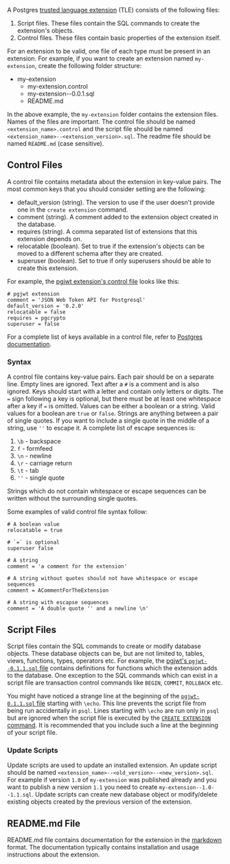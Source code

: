 A Postgres [trusted language extension](https://github.com/aws/pg_tle) (TLE) consists of the following files:

1. Script files. These files contain the SQL commands to create the extension's objects.
2. Control files. These files contain basic properties of the extension itself.

For an extension to be valid, one file of each type must be present in an extension. For example, if you want to create an extension named `my-extension`, create the following folder structure:

- my-extension
    - my-extension.control
    - my-extension--0.0.1.sql
    - README.md

In the above example, the `my-extension` folder contains the extension files. Names of the files are important. The control file should be named `<extension_name>.control` and the script file should be named `<extension_name>--<extension_version>.sql`. The readme file should be named `README.md` (case sensitive).

## Control Files

A control file contains metadata about the extension in key-value pairs. The most common keys that you should consider setting are the following:

- default_version (string). The version to use if the user doesn't provide one in the `create extension` command.
- comment (string). A comment added to the extension object created in the database.
- requires (string). A comma separated list of extensions that this extension depends on.
- relocatable (boolean). Set to true if the extension's objects can be moved to a different schema after they are created.
- superuser (boolean). Set to true if only superusers should be able to create this extension.

For example, the [pgjwt extension's control file](https://github.com/michelp/pgjwt/blob/master/pgjwt.control) looks like this:

```control
# pgjwt extension
comment = 'JSON Web Token API for Postgresql'
default_version = '0.2.0'
relocatable = false
requires = pgcrypto
superuser = false
```

For a complete list of keys available in a control file, refer to [Postgres documentation](https://www.postgresql.org/docs/current/extend-extensions.html#EXTEND-EXTENSIONS-FILES).

### Syntax

A control file contains key-value pairs. Each pair should be on a separate line. Empty lines are ignored. Text after a `#` is a comment and is also ignored. Keys should start with a letter and contain only letters or digits. The `=` sign following a key is optional, but there must be at least one whitespace after a key if `=` is omitted. Values can be either a boolean or a string. Valid values for a boolean are `true` or `false`. Strings are anything between a pair of single quotes. If you want to include a single quote in the middle of a string, use `''` to escape it. A complete list of escape sequences is:

1. `\b` - backspace
2. `f` - formfeed
3. `\n` - newline
4. `\r` - carriage return
5. `\t` - tab
6. `''` - single quote

Strings which do not contain whitespace or escape sequences can be written without the surrounding single quotes.

Some examples of valid control file syntax follow:

```
# A boolean value
relocatable = true

# `=` is optional
superuser false

# A string
comment = 'a comment for the extension'

# A string without quotes should not have whitespace or escape sequences
comment = ACommentForTheExtension

# A string with escapse sequences
comment = 'A double quote '' and a newline \n'
```


## Script Files

Script files contain the SQL commands to create or modify database objects. These database objects can be, but are not limited to, tables, views, functions, types, operators etc. For example, the [pgjwt's `pgjwt--0.1.1.sql` file](https://github.com/michelp/pgjwt/blob/master/pgjwt--0.1.1.sql) contains definitions for functions which the extension adds to the database. One exception to the SQL commands which can exist in a script file are transaction control commands like `BEGIN`, `COMMIT`, `ROLLBACK` etc.

You might have noticed a strange line at the beginning of the [`pgjwt-0.1.1.sql` file](https://github.com/michelp/pgjwt/blob/master/pgjwt--0.1.1.sql) starting with `\echo`. This line prevents the script file from being run accidentally in `psql`. Lines starting with `\echo` are run only in `psql` but are ignored when the script file is executed by the [`CREATE EXTENSION` command](https://www.postgresql.org/docs/current/sql-createextension.html). It is recommended that you include such a line at the beginning of your script file.

### Update Scripts

Update scripts are used to update an installed extension. An update script should be named `<extension_name>--<old_version>--<new_version>.sql`. For example if version `1.0` of `my-extension` was published already and you want to publish a new version `1.1` you need to create `my-extension--1.0--1.1.sql`. Update scripts can create new database object or modify/delete existing objects created by the previous version of the extension.

## README.md File

README.md file contains documentation for the extension in the [markdown](https://en.wikipedia.org/wiki/Markdown) format. The documentation typically contains installation and usage instructions about the extension.

